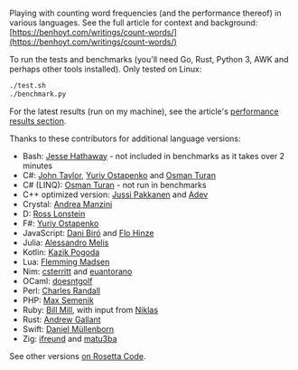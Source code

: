 
Playing with counting word frequencies (and the performance thereof) in various languages. See the full article for context and background: [https://benhoyt.com/writings/count-words/](https://benhoyt.com/writings/count-words/)

To run the tests and benchmarks (you'll need Go, Rust, Python 3, AWK and perhaps other tools installed). Only tested on Linux:

```bash
./test.sh
./benchmark.py
```

For the latest results (run on my machine), see the article's [performance results section](https://benhoyt.com/writings/count-words/#performance-results-and-learnings).

Thanks to these contributors for additional language versions:

* Bash: [Jesse Hathaway](https://github.com/lollipopman) - not included in benchmarks as it takes over 2 minutes
* C#: [John Taylor](https://github.com/jftuga), [Yuriy Ostapenko](https://github.com/uncleyo) and [Osman Turan](https://github.com/osman-turan)
* C# (LINQ): [Osman Turan](https://github.com/osman-turan) - not run in benchmarks
* C++ optimized version: [Jussi Pakkanen](https://github.com/jpakkane) and [Adev](https://github.com/adevress)
* Crystal: [Andrea Manzini](https://github.com/ilmanzo)
* D: [Ross Lonstein](https://github.com/rlonstein)
* F#: [Yuriy Ostapenko](https://github.com/uncleyo)
* JavaScript: [Dani Biró](https://github.com/Daninet) and [Flo Hinze](https://github.com/laubsauger)
* Julia: [Alessandro Melis](https://github.com/alemelis)
* Kotlin: [Kazik Pogoda](https://github.com/morisil)
* Lua: [Flemming Madsen](https://github.com/themadsens)
* Nim: [csterritt](https://github.com/csterritt) and [euantorano](https://github.com/euantorano)
* OCaml: [doesntgolf](https://github.com/doesntgolf)
* Perl: [Charles Randall](https://github.com/charles-randall)
* PHP: [Max Semenik](https://github.com/MaxSem)
* Ruby: [Bill Mill](https://github.com/llimllib), with input from [Niklas](https://github.com/nhh)
* Rust: [Andrew Gallant](https://github.com/BurntSushi)
* Swift: [Daniel Müllenborn](https://github.com/damuellen)
* Zig: [ifreund](https://github.com/ifreund) and [matu3ba](https://github.com/matu3ba)

See other versions [on Rosetta Code](https://rosettacode.org/wiki/Word_frequency).
